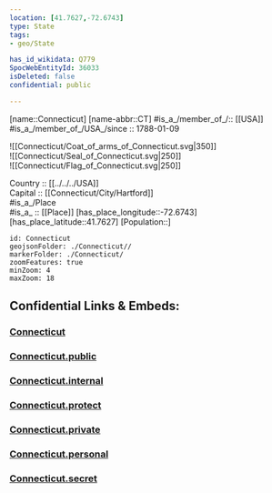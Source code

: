 ```yaml
---
location: [41.7627,-72.6743] 
type: State
tags:
- geo/State

has_id_wikidata: Q779 
SpocWebEntityId: 36033
isDeleted: false
confidential: public

---
```

[name::Connecticut] 
[name-abbr::CT] 
#is_a_/member_of_/:: [[USA]]
#is_a_/member_of_/USA_/since :: 1788-01-09 


![[Connecticut/Coat_of_arms_of_Connecticut.svg|350]]  
![[Connecticut/Seal_of_Connecticut.svg|250]]  
![[Connecticut/Flag_of_Connecticut.svg|250]]  

Country :: [[../../../USA]]  
Capital :: [[Connecticut/City/Hartford]]  
#is_a_/Place  
#is_a_ :: [[Place]] 
[has_place_longitude::-72.6743] 
[has_place_latitude::41.7627] 
[Population::] 



```leaflet
id: Connecticut
geojsonFolder: ./Connecticut//
markerFolder: ./Connecticut/
zoomFeatures: true 
minZoom: 4 
maxZoom: 18
```


## Confidential Links & Embeds: 

### [Connecticut](/_Standards/Earth/Continent/America~North/USA/USA~Eastern/Connecticut.md) 

### [Connecticut.public](/_public/Earth/Continent/America~North/USA/USA~Eastern/Connecticut.public.md) 

### [Connecticut.internal](/_internal/Earth/Continent/America~North/USA/USA~Eastern/Connecticut.internal.md) 

### [Connecticut.protect](/_protect/Earth/Continent/America~North/USA/USA~Eastern/Connecticut.protect.md) 

### [Connecticut.private](/_private/Earth/Continent/America~North/USA/USA~Eastern/Connecticut.private.md) 

### [Connecticut.personal](/_personal/Earth/Continent/America~North/USA/USA~Eastern/Connecticut.personal.md) 

### [Connecticut.secret](/_secret/Earth/Continent/America~North/USA/USA~Eastern/Connecticut.secret.md)

